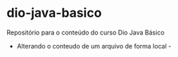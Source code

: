 # dio-java-basico
Repositório para o conteúdo do curso Dio Java Básico

- Alterando o conteudo de um arquivo de forma local -
